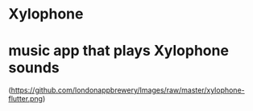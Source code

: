 # Xylophone
# music app that plays Xylophone sounds

(https://github.com/londonappbrewery/Images/raw/master/xylophone-flutter.png)
